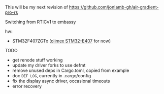 This will be my next revision of https://github.com/jonlamb-gh/air-gradient-pro-rs

Switching from RTICv1 to embassy

hw:
* STM32F407ZGTx ([olimex STM32-E407](https://www.olimex.com/Products/ARM/ST/STM32-E407/open-source-hardware) for now)

TODO
* get renode stuff working
* update my driver forks to use defmt
* remove unused deps in Cargo.toml, copied from example
* doc `DEF_LOG`, currently in .cargo/config
* fix the display async driver, occasional timeouts
* error recovery
